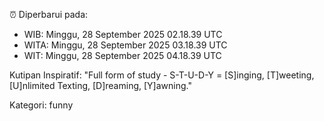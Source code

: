 ⏰ Diperbarui pada:
- WIB: Minggu, 28 September 2025 02.18.39 UTC
- WITA: Minggu, 28 September 2025 03.18.39 UTC
- WIT: Minggu, 28 September 2025 04.18.39 UTC

Kutipan Inspiratif:
"Full form of study - S-T-U-D-Y = [S]inging, [T]weeting, [U]nlimited Texting, [D]reaming, [Y]awning."


Kategori: funny

